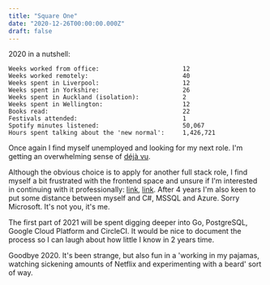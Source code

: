 ```yaml
---
title: "Square One"
date: "2020-12-26T00:00:00.000Z"
draft: false
---
```


2020 in a nutshell:

```
Weeks worked from office:                       12 
Weeks worked remotely:                          40
Weeks spent in Liverpool:                       12
Weeks spent in Yorkshire:                       26        
Weeks spent in Auckland (isolation):            2  
Weeks spent in Wellington:                      12
Books read:                                     22   
Festivals attended:                             1
Spotify minutes listened:                       50,067
Hours spent talking about the 'new normal':     1,426,721
```

Once again I find myself unemployed and looking for my next role. I'm getting an overwhelming sense of [déjà vu](/posts/pilot).

Although the obvious choice is to apply for another full stack role, I find myself a bit frustrated with the frontend space and unsure if I'm interested in continuing with it professionally: [link](https://hackernoon.com/how-it-feels-to-learn-javascript-in-2016-d3a717dd577f#.6p911en3r), [link](https://www.reddit.com/r/webdev/comments/bos684/i_am_a_web_dev_and_i_am_burnt_the_fk_out/). After 4 years I'm also keen to put some distance between myself and C#, MSSQL and Azure. Sorry Microsoft. It's not you, it's me.

The first part of 2021 will be spent digging deeper into Go, PostgreSQL, Google Cloud Platform and CircleCI. It would be nice to document the process so I can laugh about how little I know in 2 years time.

Goodbye 2020. It's been strange, but also fun in a 'working in my pajamas, watching sickening amounts of Netflix and experimenting with a beard' sort of way.